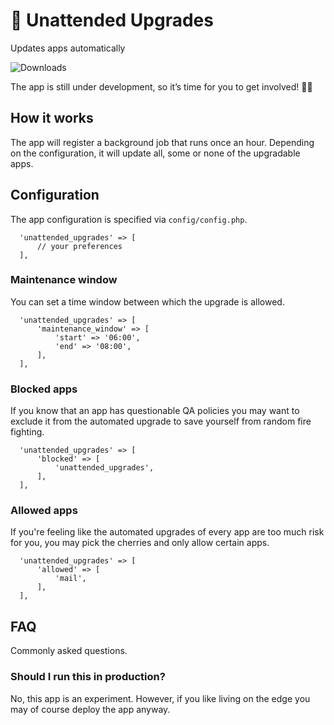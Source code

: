 # 🤡 Unattended Upgrades

Updates apps automatically

![Downloads](https://img.shields.io/github/downloads/ChristophWurst/unattended_upgrades/total.svg)

The app is still under development, so it’s time for you to get involved! 👩‍💻

## How it works

The app will register a background job that runs once an hour. Depending on the configuration, it will update all, some or none of the upgradable apps.

## Configuration

The app configuration is specified via `config/config.php`.

```
  'unattended_upgrades' => [
      // your preferences
  ],
```

### Maintenance window

You can set a time window between which the upgrade is allowed.

```
  'unattended_upgrades' => [
      'maintenance_window' => [
          'start' => '06:00',
          'end' => '08:00',
      ],
  ],
```

### Blocked apps

If you know that an app has questionable QA policies you may want to exclude it from the automated upgrade to save yourself from random fire fighting.

```
  'unattended_upgrades' => [
      'blocked' => [
          'unattended_upgrades',
      ],
  ],
```

### Allowed apps

If you're feeling like the automated upgrades of every app are too much risk for you, you may pick the cherries and only allow certain apps.

```
  'unattended_upgrades' => [
      'allowed' => [
          'mail',
      ],
  ],
```

## FAQ

Commonly asked questions.

### Should I run this in production?

No, this app is an experiment. However, if you like living on the edge you may of course deploy the app anyway.
